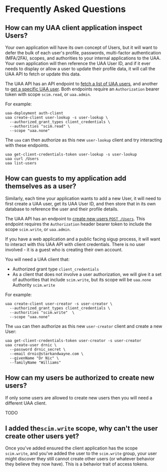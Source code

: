 # Frequently Asked Questions

## How can my UAA client application inspect Users?

Your own application will have its own concept of Users, but it will want to defer the bulk of each user's profile, passwords, multi-factor authentication (MFA/2FA), scopes, and authorities to your internal applications to the UAA. Your own application will then reference the UAA User ID, and if it ever needs to display or allow a user to update their profile data, it will call the UAA API to fetch or update this data.

The UAA API has an API endpoint to [fetch a list of UAA users](http://docs.cloudfoundry.org/api/uaa/version/4.19.0/index.html#list-3), and another to [get a specific UAA user](http://docs.cloudfoundry.org/api/uaa/version/4.19.0/index.html#get-3). Both endpoints require an `Authorization` bearer token with scope `scim.read`, or `uaa.admin`.

For example:

```plain
uaa-deployment auth-client
uaa create-client user-lookup -s user-lookup \
  --authorized_grant_types client_credentials \
  --authorities "scim.read" \
  --scope "uaa.none"
```

The `uaa` can then authorize as this new `user-lookup` client and try interacting with these endpoints.

```plain
uaa get-client-credentials-token user-lookup -s user-lookup
uaa curl /Users
uaa list-users
```

## How can guests to my application add themselves as a user?

Similarly, each time your application wants to add a new User, it will need to first create a UAA user, get its UAA User ID, and then store that in its own database to reference the user and their profile details.

The UAA API has an endpoint to [create new users `POST /Users`](http://docs.cloudfoundry.org/api/uaa/version/4.19.0/index.html#create-4). This endpoint requires the `Authorization` header bearer token to include the scope `scim.write`, or `uaa.admin`.

If you have a web application and a public facing sigup process, it will want to interact with this UAA API with client credentials. There is no user involved - it is a guest who is creating their own account.

You will need a UAA client that:

* Authorized grant type `client_credentials`
* As a client that does not involve a user authorization, we will give it a set of authorities that include `scim.write`, but its scope will be `uaa.none` Authority `scim.write`

For example:

```plain
uaa create-client user-creator -s user-creator \
  --authorized_grant_types client_credentials \
  --authorities "scim.write"  \
  --scope "uaa.none"
```

The `uaa` can then authorize as this new `user-creator` client and create a new User:

```plain
uaa get-client-credentials-token user-creator -s user-creator
uaa create-user drnic \
  --password drnic_secret \
  --email drnic@starkandwayne.com \
  --givenName "Dr Nic" \
  --familyName "Williams"
```

## How can my users be authorized to create new users?

If only some users are allowed to create new users then you will need a different UAA client.

TODO

## I added the`scim.write` scope, why can't the user create other users yet?

Once you've added ensured the client application has the scope `scim.write`, and you've added the user to the `scim.write` group, your user might discover they still cannot create other users (or whatever behavior they believe they now have). This is a behavior trait of access tokens.

